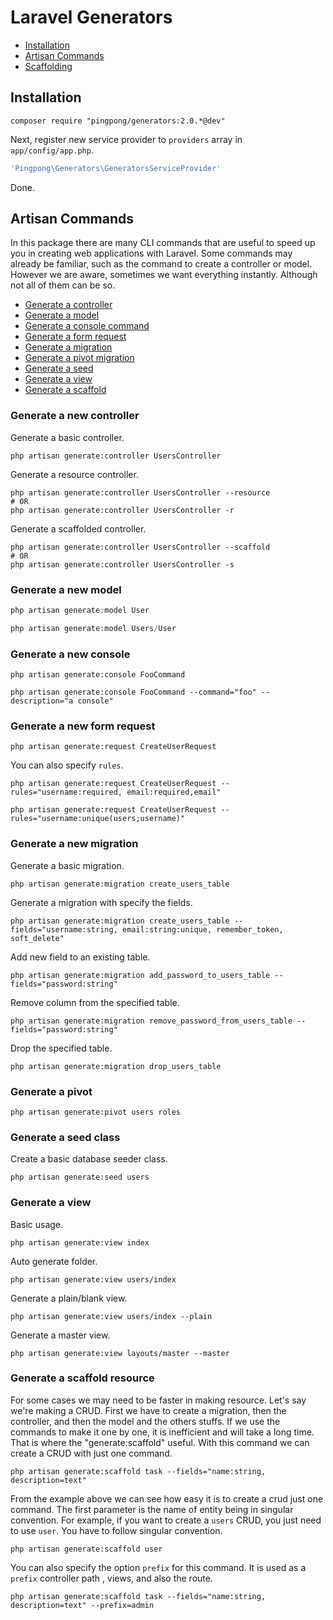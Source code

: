 Laravel Generators
==========

- [Installation](#installation)
- [Artisan Commands](#artisan-commands)
- [Scaffolding](#scaffold)

<a name="installation"></a>
## Installation

```
composer require "pingpong/generators:2.0.*@dev"
```

Next, register new service provider to `providers` array in `app/config/app.php`.

```php
'Pingpong\Generators\GeneratorsServiceProvider'
```

Done.

<a name="artisan-commands"></a>
## Artisan Commands

In this package there are many CLI commands that are useful to speed up you in creating web applications with Laravel. Some commands may already be familiar, such as the command to create a controller or model. However we are aware, sometimes we want everything instantly. Although not all of them can be so.

- [Generate a controller](#controller)
- [Generate a model](#model)
- [Generate a console command](#console)
- [Generate a form request](#request)
- [Generate a migration](#migration)
- [Generate a pivot migration](#pivot)
- [Generate a seed](#seed)
- [Generate a view](#view)
- [Generate a scaffold](#scaffold)

<a name="controller"></a>
### Generate a new controller

Generate a basic controller.

```terminal
php artisan generate:controller UsersController
```

Generate a resource controller.

```terminal
php artisan generate:controller UsersController --resource
# OR
php artisan generate:controller UsersController -r
```

Generate a scaffolded controller.

```
php artisan generate:controller UsersController --scaffold
# OR
php artisan generate:controller UsersController -s
```

<a name="model"></a>
### Generate a new model

```php
php artisan generate:model User

php artisan generate:model Users/User
```

<a name="console"></a>
### Generate a new console

```
php artisan generate:console FooCommand

php artisan generate:console FooCommand --command="foo" --description="a console"
```

<a name="request"></a>
### Generate a new form request

```
php artisan generate:request CreateUserRequest
```

You can also specify `rules`.

```
php artisan generate:request CreateUserRequest --rules="username:required, email:required,email"

php artisan generate:request CreateUserRequest --rules="username:unique(users;username)"
```

<a name="migration"></a>
### Generate a new migration

Generate a basic migration.

```
php artisan generate:migration create_users_table
```

Generate a migration with specify the fields.

```
php artisan generate:migration create_users_table --fields="username:string, email:string:unique, remember_token, soft_delete"
```

Add new field to an existing table.
```
php artisan generate:migration add_password_to_users_table --fields="password:string"
```

Remove column from the specified table.

```
php artisan generate:migration remove_password_from_users_table --fields="password:string"
```

Drop the specified table.
```
php artisan generate:migration drop_users_table
```

<a name="pivot"></a>
### Generate a pivot

```terminal
php artisan generate:pivot users roles
```

<a name="seed"></a>
### Generate a seed class

Create a basic database seeder class.

```terminal
php artisan generate:seed users
```

<a name="view"></a>
### Generate a view

Basic usage.

```terminal
php artisan generate:view index
```

Auto generate folder.

```terminal
php artisan generate:view users/index
```

Generate a plain/blank view.

```terminal
php artisan generate:view users/index --plain
```

Generate a master view.

```terminal
php artisan generate:view layouts/master --master
```

<a name="scaffold"></a>
### Generate a scaffold resource

For some cases we may need to be faster in making resource. Let's say we're making a CRUD. First we have to create a migration, then the controller, and then the model and the others stuffs. If we use the commands to make it one by one, it is inefficient and will take a long time. That is where the "generate:scaffold" useful. With this command we can create a CRUD with just one command.

```
php artisan generate:scaffold task --fields="name:string, description=text"
```

From the example above we can see how easy it is to create a crud just one command. The first parameter is the name of entity being in singular convention. For example, if you want to create a `users` CRUD, you just need to use `user`. You have to follow singular convention.

```
php artisan generate:scaffold user
```

You can also specify the option `prefix` for this command. It is used as a `prefix` controller path , views, and also the route.

```
php artisan generate:scaffold task --fields="name:string, description=text" --prefix=admin
```